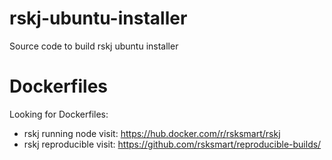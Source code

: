 # rskj-ubuntu-installer
Source code to build rskj ubuntu installer

# Dockerfiles
Looking for Dockerfiles:
  * rskj running node visit: https://hub.docker.com/r/rsksmart/rskj
  * rskj reproducible visit: https://github.com/rsksmart/reproducible-builds/
